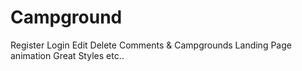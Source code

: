 # Campground
Register
Login
Edit
Delete
Comments &
Campgrounds
Landing Page animation
Great Styles etc..

